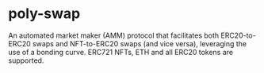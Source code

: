 # poly-swap
An automated market maker (AMM) protocol that facilitates both ERC20-to-ERC20 swaps and NFT-to-ERC20 swaps (and vice versa), leveraging the use of a bonding curve. ERC721 NFTs, ETH and all ERC20 tokens are supported. 
